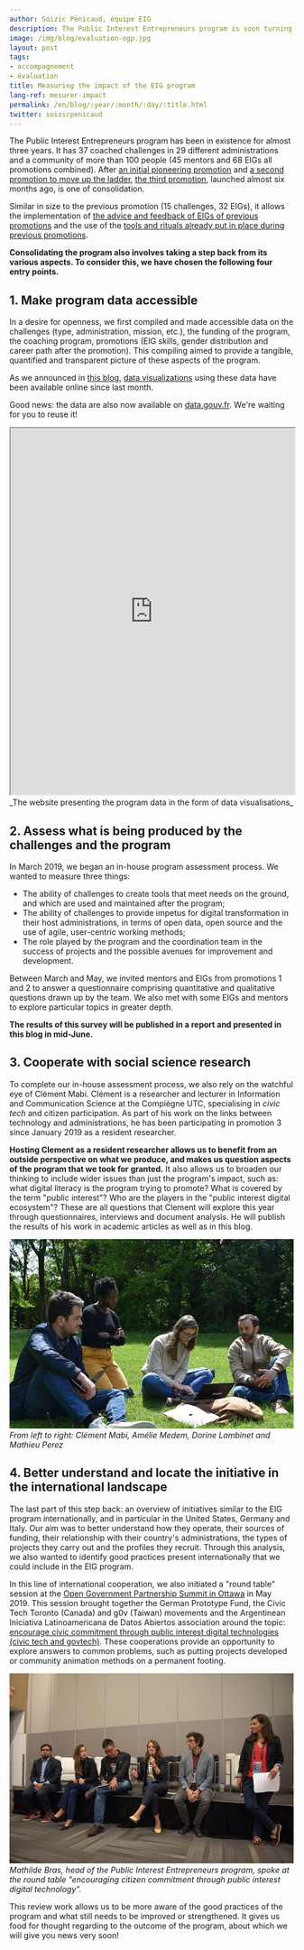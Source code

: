 ```yaml
---
author: Soizic Pénicaud, équipe EIG
description: The Public Interest Entrepreneurs program is soon turning 3. We thought it was a good time look back on what has been done, what we should do more of and what we could do better.
image: /img/blog/evaluation-ogp.jpg
layout: post
tags:
- accompagnement
- évaluation
title: Measuring the impact of the EIG program
lang-ref: mesurer-impact
permalink: /en/blog/:year/:month/:day/:title.html
twitter: soizicpenicaud
---
```


The Public Interest Entrepreneurs program has been in existence for almost three years. It has 37 coached challenges in 29 different administrations and a community of more than 100 people (45 mentors and 68 EIGs all promotions combined). After [an initial pioneering promotion](https://www.etalab.gouv.fr/decouvrez-la-1e-promotion-des-entrepreneurs-dinteret-general) and [a second promotion to move up the ladder](https://www.etalab.gouv.fr/entrepreneur-e-dinteret-general-decouvrez-la-promotion-2), [the third promotion](https://www.etalab.gouv.fr/eig3-une-semaine-dintegration-a-la-decouverte-des-communautes-du-numerique-dinteret-general), launched almost six months ago, is one of consolidation.

Similar in size to the previous promotion (15 challenges, 32 EIGs), it allows the implementation of [the advice and feedback of EIGs of previous promotions](https://entrepreneur-interet-general.etalab.gouv.fr/blog/2018/07/24/iteration-feuilles-de-route-et-accompagnement) and the use of the [tools and rituals already put in place during previous promotions](https://doc.eig-forever.org/animation.html).

**Consolidating the program also involves taking a step back from its various aspects. To consider this, we have chosen the following four entry points.**

## 1. Make program data accessible

In a desire for openness, we first compiled and made accessible data on the challenges (type, administration, mission, etc.), the funding of the program, the coaching program, promotions (EIG skills, gender distribution and career path after the promotion). This compiling aimed to provide a tangible, quantified and transparent picture of these aspects of the program.

As we announced in [this blog](https://entrepreneur-interet-general.etalab.gouv.fr/blog/2019/05/09/chiffres-eig), [data visualizations](https://data.eig-forever.org/) using these data have been available online since last month.

Good news: the data are also now available on [data.gouv.fr](https://www.data.gouv.fr/fr/datasets/programme-entrepreneurs-dinteret-general/#_). We&#39;re waiting for you to reuse it!

<iframe width="100%" height="650" src="https://data.eig-forever.org/#promo"> </iframe>
_The website presenting the program data in the form of data visualisations_

## 2. Assess what is being produced by the challenges and the program

In March 2019, we began an in-house program assessment process. We wanted to measure three things:

- The ability of challenges to create tools that meet needs on the ground, and which are used and maintained after the program;
- The ability of challenges to provide impetus for digital transformation in their host administrations, in terms of open data, open source and the use of agile, user-centric working methods;
- The role played by the program and the coordination team in the success of projects and the possible avenues for improvement and development.

Between March and May, we invited mentors and EIGs from promotions 1 and 2 to answer a questionnaire comprising quantitative and qualitative questions drawn up by the team. We also met with some EIGs and mentors to explore particular topics in greater depth.

**The results of this survey will be published in a report and presented in this blog in mid-June.**

## 3. Cooperate with social science research

To complete our in-house assessment process, we also rely on the watchful eye of Clément Mabi. Clément is a researcher and lecturer in Information and Communication Science at the Compiègne UTC, specialising in _civic tech_ and citizen participation. As part of his work on the links between technology and administrations, he has been participating in promotion 3 since January 2019 as a resident researcher.

**Hosting Clement as a resident researcher allows us to benefit from an outside perspective on what we produce, and makes us question aspects of the program that we took for granted.** It also allows us to broaden our thinking to include wider issues than just the program&#39;s impact, such as: what digital literacy is the program trying to promote? What is covered by the term &quot;public interest&quot;? Who are the players in the &quot;public interest digital ecosystem&quot;? These are all questions that Clement will explore this year through questionnaires, interviews and document analysis. He will publish the results of his work in academic articles as well as in this blog.

![Deux hommes et deux femmes sont assis dans l'herbe avec leurs ordinateurs. Tous écoutent l'homme assis à l'extrême droite de la photo.](/img/blog/clement-mabi-bootcamp.jpg)
_From left to right: Clément Mabi, Amélie Medem, Dorine Lambinet and Mathieu Perez_

## 4. Better understand and locate the initiative in the international landscape

The last part of this step back: an overview of initiatives similar to the EIG program internationally, and in particular in the United States, Germany and Italy. Our aim was to better understand how they operate, their sources of funding, their relationship with their country&#39;s administrations, the types of projects they carry out and the profiles they recruit. Through this analysis, we also wanted to identify good practices present internationally that we could include in the EIG program.

In this line of international cooperation, we also initiated a &quot;round table&quot; session at the [Open Government Partnership Summit in Ottawa](https://ogpsummit.org/fr/) in May 2019. This session brought together the German Prototype Fund, the Civic Tech Toronto (Canada) and g0v (Taiwan) movements and the Argentinean Iniciativa Latinoamericana de Datos Abiertos association around the topic: [encourage civic commitment through public interest digital technologies (civic tech and govtech)](https://ogpsummit.org/fr/programme-sommet/ordre-du-jour/session/?Session=1601). These cooperations provide an opportunity to explore answers to common problems, such as putting projects developed or community animation methods on a permanent footing.

![3 femmes et 3 hommes sont alignés et assis sur le bord d'une estrade. Une femme, au milieu, parle dans un micro.](/img/blog/evaluation-ogp.jpg)
_Mathilde Bras, head of the Public Interest Entrepreneurs program, spoke at the round table &quot;encouraging citizen commitment through public interest digital technology&quot;._

This review work allows us to be more aware of the good practices of the program and what still needs to be improved or strengthened. It gives us food for thought regarding to the outcome of the program, about which we will give you news very soon!
